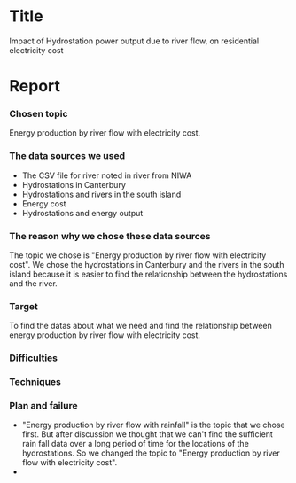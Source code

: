 # Title
Impact of Hydrostation power output due to river flow, on residential electricity cost

# Report

### Chosen topic
Energy production by river flow with electricity cost.

### The data sources we used
- The CSV file for river noted in river from NIWA
- Hydrostations in Canterbury
- Hydrostations and rivers in the south island
- Energy cost
- Hydrostations and energy output

### The reason why we chose these data sources
The topic we chose is "Energy production by river flow with electricity cost". We chose the hydrostations in Canterbury and the rivers in the south island because it is easier to find the relationship between the hydrostations and the river.

### Target
To find the datas about what we need and find the relationship between energy production by river flow with electricity cost.

### Difficulties


### Techniques


### Plan and failure
- "Energy production by river flow with rainfall" is the topic that we chose first. But after discussion we thought that we can't find the sufficient rain fall data over a long period of time for the locations of the hydrostations. So we changed the topic to "Energy production by river flow with electricity cost".
- 
